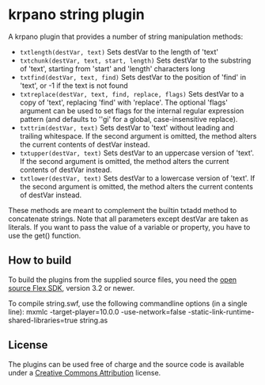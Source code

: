krpano string plugin
====================

A krpano plugin that provides a number of string manipulation methods:

* `txtlength(destVar, text)`
	Sets destVar to the length of 'text'
* `txtchunk(destVar, text, start, length)`
	Sets destVar to the substring of 'text', starting from 'start' and 'length' characters long
* `txtfind(destVar, text, find)`
	Sets destVar to the position of 'find' in 'text', or -1 if the text is not found
* `txtreplace(destVar, text, find, replace, flags)`
	Sets destVar to a copy of 'text', replacing 'find' with 'replace'. The optional 'flags' argument can be used to set flags for the internal regular expression pattern (and defaults to ''gi' for a global, case-insensitive replace).
* `txttrim(destVar, text)`
	Sets destVar to 'text' without leading and trailing whitespace. If the second argument is omitted, the method alters the current contents of destVar instead.
* `txtupper(destVar, text)`
	Sets destVar to an uppercase version of 'text'. If the second argument is omitted, the method alters the current contents of destVar instead.
* `txtlower(destVar, text)`
	Sets destVar to a lowercase version of 'text'. If the second argument is omitted, the method alters the current contents of destVar instead.

These methods are meant to complement the builtin txtadd method to concatenate strings. Note that all parameters except destVar are taken as literals. If you want to pass the value of a variable or property, you have to use the get() function.


How to build
------------

To build the plugins from the supplied source files, you need the
[open source Flex SDK](http://opensource.adobe.com/wiki/display/flexsdk/Flex+SDK), version 3.2 or newer.

To compile string.swf, use the following commandline options
(in a single line):
	mxmlc -target-player=10.0.0 -use-network=false -static-link-runtime-shared-libraries=true string.as


License
-------

The plugins can be used free of charge and the source code is
available under a [Creative Commons Attribution](http://creativecommons.org/licenses/by/3.0/) license.

